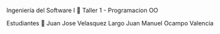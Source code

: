 Ingeniería del Software I 🎇
Taller 1 - Programacion OO 

Estudiantes 💎
Juan Jose Velasquez Largo
Juan Manuel Ocampo Valencia 
